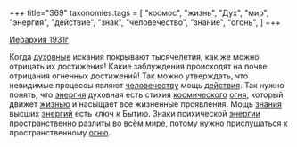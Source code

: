 +++
title="369"
taxonomies.tags = [
 "космос",
 "жизнь",
 "Дух",
 "мир",
 "энергия",
 "действие",
 "знак",
 "человечество",
 "знание",
 "огонь",
]
+++

[Иерархия 1931г](/agni/1931)

Когда [духовные](/tags/Дух) искания покрывают тысячелетия, как же можно отрицать их достижения! Какие заблуждения происходят на почве отрицания огненных достижений! Так можно утверждать, что невидимые процессы являют [человечеству](/tags/человечество) мощь [действия](/tags/действие). Так нужно понять, что [энергия](/tags/энергия) духовная есть стихия [космического](/tags/космос) [огня](/tags/огонь), который движет [жизнью](/tags/жизнь) и насыщает все жизненные проявления. Мощь [знания](/tags/знание) высших [энергий](/tags/энергия) есть ключ к Бытию. Знаки психической [энергии](/tags/энергия) пространственно разлиты во всём мире, потому нужно прислушаться к пространственному [огню](/tags/огонь).   

